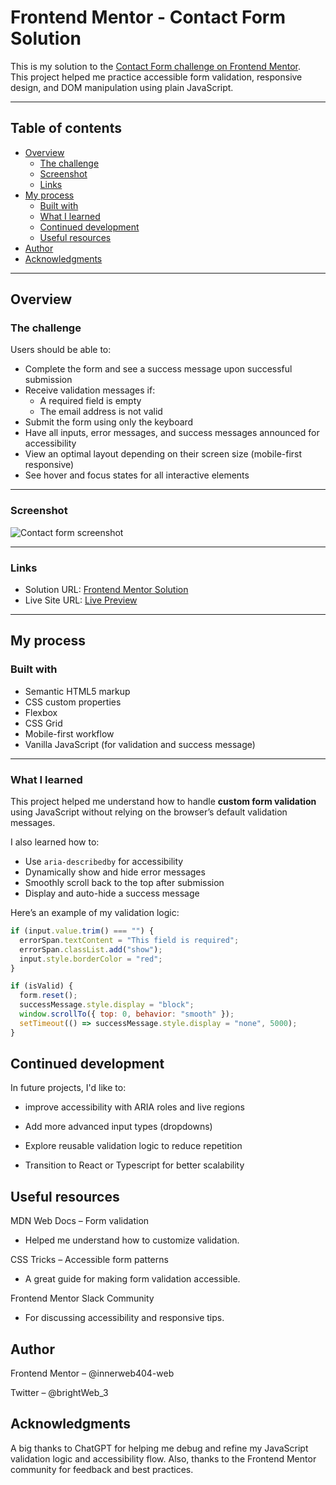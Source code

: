 # Frontend Mentor - Contact Form Solution

This is my solution to the [Contact Form challenge on Frontend Mentor](https://www.frontendmentor.io/challenges/contact-form--G-hYlqKJj).  
This project helped me practice accessible form validation, responsive design, and DOM manipulation using plain JavaScript.

---

## Table of contents

- [Overview](#overview)
  - [The challenge](#the-challenge)
  - [Screenshot](#screenshot)
  - [Links](#links)
- [My process](#my-process)
  - [Built with](#built-with)
  - [What I learned](#what-i-learned)
  - [Continued development](#continued-development)
  - [Useful resources](#useful-resources)
- [Author](#author)
- [Acknowledgments](#acknowledgments)

---

## Overview

### The challenge

Users should be able to:

- Complete the form and see a success message upon successful submission
- Receive validation messages if:
  - A required field is empty
  - The email address is not valid
- Submit the form using only the keyboard
- Have all inputs, error messages, and success messages announced for accessibility
- View an optimal layout depending on their screen size (mobile-first responsive)
- See hover and focus states for all interactive elements

---

### Screenshot

![Contact form screenshot](./screenshot.jpg)

---

### Links

- Solution URL: [Frontend Mentor Solution](https://www.frontendmentor.io/solutions/contact-form-with-html-css-and-vanilla-javascript-validation-XXXXX)
- Live Site URL: [Live Preview](https://yourusername.github.io/contact-form/)

---

## My process

### Built with

- Semantic HTML5 markup
- CSS custom properties
- Flexbox
- CSS Grid
- Mobile-first workflow
- Vanilla JavaScript (for validation and success message)

---

### What I learned

This project helped me understand how to handle **custom form validation** using JavaScript without relying on the browser’s default validation messages.  

I also learned how to:
- Use `aria-describedby` for accessibility
- Dynamically show and hide error messages
- Smoothly scroll back to the top after submission
- Display and auto-hide a success message

Here’s an example of my validation logic:

```js
if (input.value.trim() === "") {
  errorSpan.textContent = "This field is required";
  errorSpan.classList.add("show");
  input.style.borderColor = "red";
}
```

```js
if (isValid) {
  form.reset();
  successMessage.style.display = "block";
  window.scrollTo({ top: 0, behavior: "smooth" });
  setTimeout(() => successMessage.style.display = "none", 5000);
}
```
## Continued development

In future projects, I'd like to:
- improve accessibility with ARIA roles and live regions

- Add more advanced input types (dropdowns)

- Explore reusable validation logic to reduce repetition

- Transition to React or Typescript for better scalability

## Useful resources

MDN Web Docs – Form validation
-  Helped me understand how to customize validation.

CSS Tricks – Accessible form patterns

- A great guide for making form validation accessible.

Frontend Mentor Slack Community
- For discussing accessibility and responsive tips.

## Author


Frontend Mentor – @innerweb404-web

Twitter – @brightWeb_3

## Acknowledgments

A big thanks to ChatGPT for helping me debug and refine my JavaScript validation logic and accessibility flow.
Also, thanks to the Frontend Mentor community for feedback and best practices.
